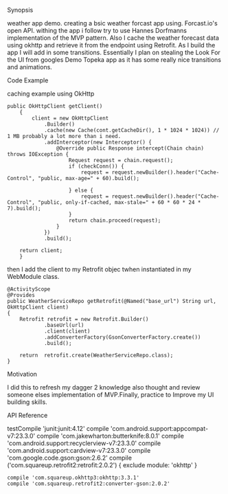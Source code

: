 Synopsis

weather app demo.  creating a bsic weather forcast app using. Forcast.io's open API. withing the app i follow try to use Hannes Dorfmanns implementation of the MVP pattern. Also I cache the weather forecast data using okhttp and retrieve it from the endpoint using Retrofit. As I build the app I will add in some transitions. Essentially I plan on stealing the Look For the UI from googles Demo Topeka app as it has some really nice transitions and animations.


Code Example

caching example using OkHttp

 	public OkHttpClient getClient()
    	{
        	client = new OkHttpClient
                .Builder()
                .cache(new Cache(cont.getCacheDir(), 1 * 1024 * 1024)) // 1 MB probably a lot more than i need.
                .addInterceptor(new Interceptor() {
                    @Override public Response intercept(Chain chain) throws IOException {
                        Request request = chain.request();
                        if (checkConn()) {
                            request = request.newBuilder().header("Cache-Control", "public, max-age=" + 60).build();

                        } else {
                            request = request.newBuilder().header("Cache-Control", "public, only-if-cached, max-stale=" + 60 * 60 * 24 * 7).build();
                        }
                        return chain.proceed(request);
                    }
                })
                .build();

        return client;
    	}


 then I add the client to my Retrofit objec twhen instantiated in my WebModule class.

  	@ActivityScope
    @Provides
    public WeatherServiceRepo getRetrofit(@Named("base_url") String url, OkHttpClient client)
    {
        Retrofit retrofit = new Retrofit.Builder()
                .baseUrl(url)
                .client(client)
                .addConverterFactory(GsonConverterFactory.create())
                .build();

        return  retrofit.create(WeatherServiceRepo.class);
    }




Motivation

I did this to refresh my dagger 2 knowledge also thought and review someone elses implementation of MVP.Finally,  practice to Improve my UI building skills. 

API Reference

 testCompile 'junit:junit:4.12'
    compile 'com.android.support:appcompat-v7:23.3.0'
    compile 'com.jakewharton:butterknife:8.0.1'
    compile 'com.android.support:recyclerview-v7:23.3.0'
    compile 'com.android.support:cardview-v7:23.3.0'
    compile 'com.google.code.gson:gson:2.6.2'
    compile ('com.squareup.retrofit2:retrofit:2.0.2')
            {
                exclude module: 'okhttp'
            }

    compile 'com.squareup.okhttp3:okhttp:3.3.1'
    compile 'com.squareup.retrofit2:converter-gson:2.0.2'


